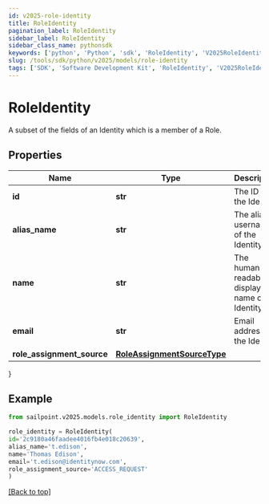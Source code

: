 ```yaml
---
id: v2025-role-identity
title: RoleIdentity
pagination_label: RoleIdentity
sidebar_label: RoleIdentity
sidebar_class_name: pythonsdk
keywords: ['python', 'Python', 'sdk', 'RoleIdentity', 'V2025RoleIdentity'] 
slug: /tools/sdk/python/v2025/models/role-identity
tags: ['SDK', 'Software Development Kit', 'RoleIdentity', 'V2025RoleIdentity']
---
```


# RoleIdentity

A subset of the fields of an Identity which is a member of a Role.

## Properties

Name | Type | Description | Notes
------------ | ------------- | ------------- | -------------
**id** | **str** | The ID of the Identity | [optional] 
**alias_name** | **str** | The alias / username of the Identity | [optional] 
**name** | **str** | The human-readable display name of the Identity | [optional] 
**email** | **str** | Email address of the Identity | [optional] 
**role_assignment_source** | [**RoleAssignmentSourceType**](role-assignment-source-type) |  | [optional] 
}

## Example

```python
from sailpoint.v2025.models.role_identity import RoleIdentity

role_identity = RoleIdentity(
id='2c9180a46faadee4016fb4e018c20639',
alias_name='t.edison',
name='Thomas Edison',
email='t.edison@identitynow.com',
role_assignment_source='ACCESS_REQUEST'
)

```
[[Back to top]](#) 


